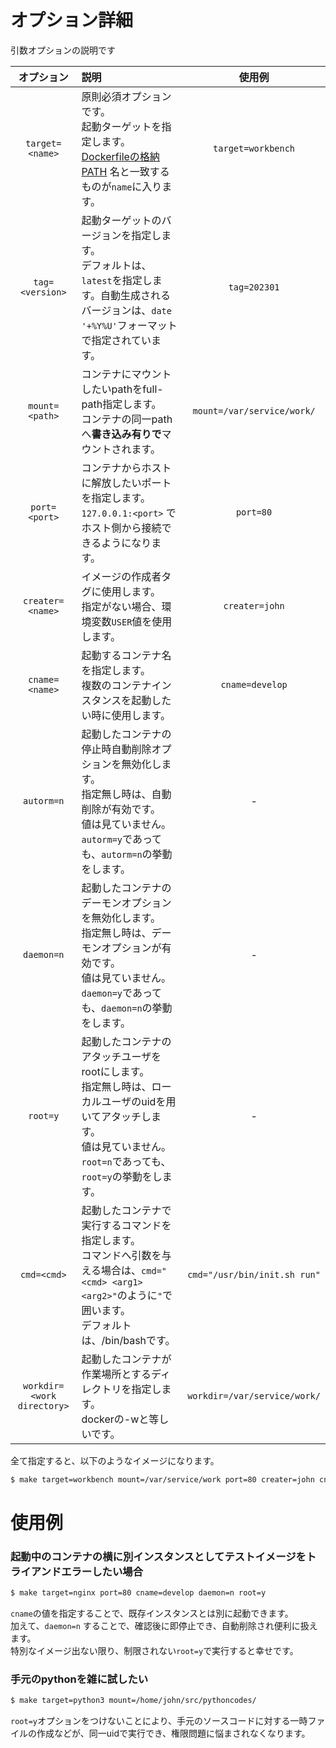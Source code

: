オプション詳細
===

引数オプションの説明です  

|オプション|説明|使用例|
|:---:|:---|:---:|
|`target=<name>`|原則必須オプションです。<br> 起動ターゲットを指定します。<br> [Dockerfileの格納PATH](../dockerfiles/) 名と一致するものが`name`に入ります。|`target=workbench`|
|`tag=<version>`|起動ターゲットのバージョンを指定します。<br>デフォルトは、`latest`を指定します。自動生成されるバージョンは、`date '+%Y%U'`フォーマットで指定されています。|`tag=202301`|
|`mount=<path>`|コンテナにマウントしたいpathをfull-path指定します。<br> コンテナの同一pathへ**書き込み有りで**マウントされます。|`mount=/var/service/work/`|
|`port=<port>`|コンテナからホストに解放したいポートを指定します。<br> `127.0.0.1:<port>` でホスト側から接続できるようになります。|`port=80`|
|`creater=<name>`|イメージの作成者タグに使用します。<br> 指定がない場合、環境変数`USER`値を使用します。|`creater=john`|
|`cname=<name>`|起動するコンテナ名を指定します。<br> 複数のコンテナインスタンスを起動したい時に使用します。|`cname=develop`|
|`autorm=n`|起動したコンテナの停止時自動削除オプションを無効化します。<br> 指定無し時は、自動削除が有効です。<br>値は見ていません。`autorm=y`であっても、`autorm=n`の挙動をします。|-|
|`daemon=n`|起動したコンテナのデーモンオプションを無効化します。<br> 指定無し時は、デーモンオプションが有効です。<br>値は見ていません。`daemon=y`であっても、`daemon=n`の挙動をします。|-|
|`root=y`|起動したコンテナのアタッチユーザをrootにします。<br> 指定無し時は、ローカルユーザのuidを用いてアタッチします。<br>値は見ていません。`root=n`であっても、`root=y`の挙動をします。|-|
|`cmd=<cmd>`|起動したコンテナで実行するコマンドを指定します。<br>コマンドへ引数を与える場合は、`cmd="<cmd> <arg1> <arg2>"`のように`"`で囲います。<br>デフォルトは、/bin/bashです。|`cmd="/usr/bin/init.sh run"`|
|`workdir=<work directory>`|起動したコンテナが作業場所とするディレクトリを指定します。<br>dockerの-wと等しいです。|`workdir=/var/service/work/`|

全て指定すると、以下のようなイメージになります。  
```bash
$ make target=workbench mount=/var/service/work port=80 creater=john cname=develop autorm=n daemon=n root=y workdir=/var/service/work cmd="/usr/bin/init.sh run"
```

# 使用例

### 起動中のコンテナの横に別インスタンスとしてテストイメージをトライアンドエラーしたい場合
```bash
$ make target=nginx port=80 cname=develop daemon=n root=y
```

`cname`の値を指定することで、既存インスタンスとは別に起動できます。  
加えて、`daemon=n` することで、確認後に即停止でき、自動削除され便利に扱えます。  
特別なイメージ出ない限り、制限されない`root=y`で実行すると幸せです。  


### 手元のpythonを雑に試したい
```bash
$ make target=python3 mount=/home/john/src/pythoncodes/
```

`root=y`オプションをつけないことにより、手元のソースコードに対する一時ファイルの作成などが、同一uidで実行でき、権限問題に悩まされなくなります。  
